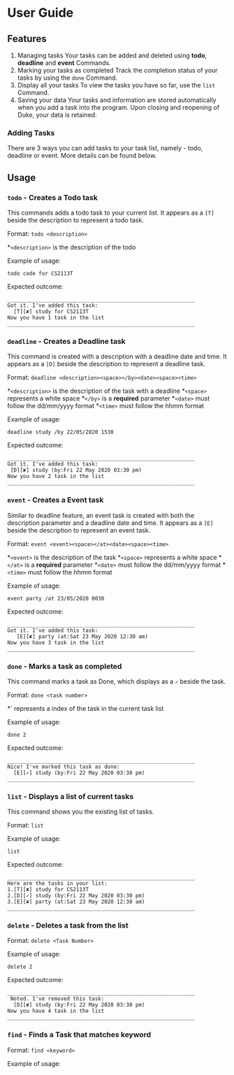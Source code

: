 # User Guide

## Features 
1. Managing tasks 
   Your tasks can be added and deleted using **todo**, **deadline** and **event** Commands.
2. Marking your tasks as completed
   Track the completion status of your tasks by using the `done` Command.
3. Display all your tasks 
   To view the tasks you have so far, use the `list` Command.
4. Saving your data
   Your tasks and information are stored automatically when you add a task into the program. Upon closing and reopening of Duke, your data is retained. 

### Adding Tasks
There are 3 ways you can add tasks to your task list, namely - todo, deadline or event. More details can be found below.

## Usage

### `todo` - Creates a Todo task

This commands adds a todo task to your current list.
It appears as a `[T]` beside the description to represent a todo task.

Format:
`todo <description>`

*`<description>` is the description of the todo

Example of usage: 

`todo code for CS2113T`

Expected outcome:

```
____________________________________________________________ 
Got it. I've added this task:
  [T][✘] study for CS2113T
Now you have 1 task in the list
____________________________________________________________
```
### `deadline` - Creates a Deadline task

This command is created with a description with a deadline date and time. 
It appears as a `[D]` beside the description to represent a deadline task.

Format: 
`deadline <description><space></by><date><space><time>`

*`<description>` is the description of the task with a deadline
*`<space>` represents a white space
*`</by>` is a **required** parameter
*`<date>` must follow the dd/mm/yyyy format
*`<time>` must follow the hhmm format

Example of usage: 

`deadline study /by 22/05/2020 1530`

Expected outcome:

```
____________________________________________________________
Got it. I've added this task:
 [D][✘] study (by:Fri 22 May 2020 03:30 pm)
Now you have 2 task in the list
____________________________________________________________
```
### `event` - Creates a Event task

Similar to deadline feature, an event task is created with both the description parameter and a deadline date and time.
It appears as a `[E]` beside the description to represent an event task.

Format: 
`event <event><space></at><date><space><time>`

*`<event>` is the description of the task
*`<space>` represents a white space
*`</at>` is a **required** parameter
*`<date>` must follow the dd/mm/yyyy format
*`<time>` must follow the hhmm format

Example of usage: 

`event party /at 23/05/2020 0030`

Expected outcome:

```
____________________________________________________________ 
Got it. I've added this task:
   [E][✘] party (at:Sat 23 May 2020 12:30 am)
Now you have 3 task in the list
____________________________________________________________
```
### `done` - Marks a task as completed

This command marks a task as Done, which displays as a `✓` beside the task.

Format: 
`done <task number>`

*`<task number> represents a index of the task in the current task list

Example of usage: 

`done 2`

Expected outcome:

```
____________________________________________________________
Nice! I've marked this task as done:
  [E][✓] study (by:Fri 22 May 2020 03:30 pm)
____________________________________________________________
```
### `list` - Displays a list of current tasks

This command shows you the existing list of tasks.

Format: `list`

Example of usage: 

`list`

Expected outcome:
```
____________________________________________________________
Here are the tasks in your list:
1.[T][✘] study for CS2113T
2.[D][✓] study (by:Fri 22 May 2020 03:30 pm)
3.[E][✘] party (at:Sat 23 May 2020 12:30 am)
____________________________________________________________

```
### `delete` - Deletes a task from the list

Format: `delete <Task Number>`

Example of usage:

`delete 2`

Expected outcome:
```
____________________________________________________________
 Noted. I've removed this task: 
  [D][✘] study (by:Fri 22 May 2020 03:30 pm)
Now you have 4 task in the list
____________________________________________________________
```


### `find` - Finds a Task that matches keyword

Format: `find <keyword>`

Example of usage:
